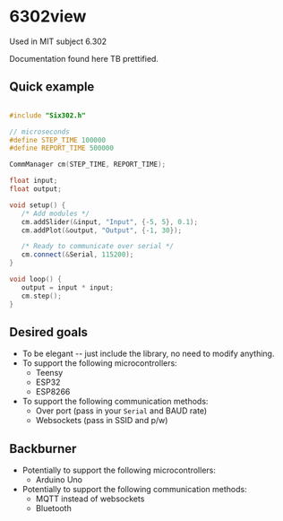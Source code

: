 # 6302view

Used in MIT subject 6.302

Documentation found here TB prettified.

## Quick example

```cpp

#include "Six302.h"

// microseconds
#define STEP_TIME 100000
#define REPORT_TIME 500000

CommManager cm(STEP_TIME, REPORT_TIME);

float input;
float output;

void setup() {
   /* Add modules */
   cm.addSlider(&input, "Input", {-5, 5}, 0.1);
   cm.addPlot(&output, "Output", {-1, 30});

   /* Ready to communicate over serial */
   cm.connect(&Serial, 115200);
}

void loop() {
   output = input * input;
   cm.step();
}
```

## Desired goals

* To be elegant -- just include the library, no need to modify anything.
* To support the following microcontrollers:
   * Teensy
   * ESP32
   * ESP8266
* To support the following communication methods:
   * Over port (pass in your `Serial` and BAUD rate)
   * Websockets (pass in SSID and p/w)

## Backburner

* Potentially to support the following microcontrollers:
   * Arduino Uno
* Potentially to support the following communication methods:
   * MQTT instead of websockets
   * Bluetooth
